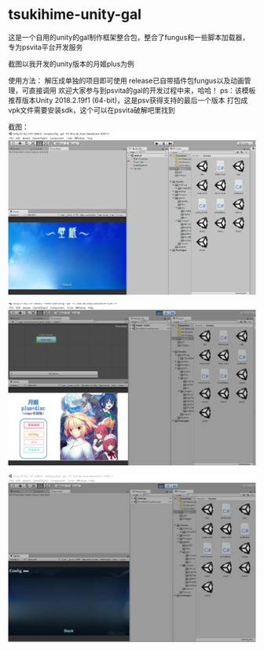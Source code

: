 # tsukihime-unity-gal
这是一个自用的unity的gal制作框架整合包，整合了fungus和一些脚本加载器，专为psvita平台开发服务


截图以我开发的unity版本的月姬plus为例


使用方法：
解压成单独的项目即可使用
release已自带插件包fungus以及动画管理，可直接调用
欢迎大家参与到psvita的gal的开发过程中来，哈哈！
ps：该模板推荐版本Unity 2018.2.19f1 (64-bit)，这是psv获得支持的最后一个版本
打包成vpk文件需要安装sdk，这个可以在psvita破解吧里找到

截图：
![image](https://github.com/qianmozhongheng/tsukihime-unity-gal/blob/main/1.PNG)

![image](https://github.com/qianmozhongheng/tsukihime-unity-gal/blob/main/2.PNG)

![image](https://github.com/qianmozhongheng/tsukihime-unity-gal/blob/main/3.PNG)
